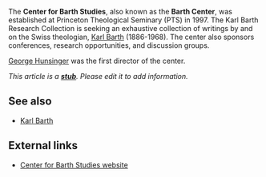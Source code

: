 The **Center for Barth Studies**, also known as the
**Barth Center**, was established at Princeton Theological Seminary
(PTS) in 1997. The Karl Barth Research Collection is seeking an
exhaustive collection of writings by and on the Swiss theologian,
[Karl Barth](Karl_Barth "Karl Barth") (1886-1968). The center also
sponsors conferences, research opportunities, and discussion
groups.

[George Hunsinger](George_Hunsinger "George Hunsinger") was the
first director of the center.

*This article is a **[stub](http://www.theopedia.com/Category:Theopedia_stubs "Category:Theopedia stubs")**. Please edit it to add information.*
## See also

-   [Karl Barth](Karl_Barth "Karl Barth")

## External links

-   [Center for Barth Studies website](http://libweb.ptsem.edu/collections/barth/Default.aspx?menu=296&subText=468)



